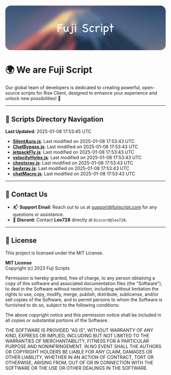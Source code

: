![Banner](.github/b.webp)

# 🌍 **We are Fuji Script**

Our global team of developers is dedicated to creating powerful, open-source scripts for Rise Client, designed to enhance your experience and unlock new possibilities! 🌟

---
<!-- SCRIPTS_NAVIGATION_START -->
## 📂 **Scripts Directory Navigation**

**Last Updated**: 2025-01-08 17:53:45 UTC

- **[SilentAura.js](scripts/SilentAura.js)**: Last modified on 2025-01-08 17:53:43 UTC
- **[ChatBypass.js](scripts/ChatBypass.js)**: Last modified on 2025-01-08 17:53:43 UTC
- **[jetpackFly.js](scripts/jetpackFly.js)**: Last modified on 2025-01-08 17:53:43 UTC
- **[velocityHylex.js](scripts/velocityHylex.js)**: Last modified on 2025-01-08 17:53:43 UTC
- **[chestxray.js](scripts/chestxray.js)**: Last modified on 2025-01-08 17:53:43 UTC
- **[bedxray.js](scripts/bedxray.js)**: Last modified on 2025-01-08 17:53:43 UTC
- **[chatMacro.js](scripts/chatMacro.js)**: Last modified on 2025-01-08 17:53:43 UTC

<!-- SCRIPTS_NAVIGATION_END -->

---

## 💬 **Contact Us**  
- 📬 **Support Email**: Reach out to us at [support@fujiscript.com](mailto:support@fujiscript.com) for any questions or assistance.  
- 💬 **Discord**: Contact **Leo728** directly at `Discord@leo728`.

---

## 📜 **License**

This project is licensed under the MIT License.  

**MIT License**  
Copyright (c) 2023 Fuji Scripts  

Permission is hereby granted, free of charge, to any person obtaining a copy of this software and associated documentation files (the "Software"), to deal in the Software without restriction, including without limitation the rights to use, copy, modify, merge, publish, distribute, sublicense, and/or sell copies of the Software, and to permit persons to whom the Software is furnished to do so, subject to the following conditions:  

The above copyright notice and this permission notice shall be included in all copies or substantial portions of the Software.  

THE SOFTWARE IS PROVIDED "AS IS", WITHOUT WARRANTY OF ANY KIND, EXPRESS OR IMPLIED, INCLUDING BUT NOT LIMITED TO THE WARRANTIES OF MERCHANTABILITY, FITNESS FOR A PARTICULAR PURPOSE AND NONINFRINGEMENT. IN NO EVENT SHALL THE AUTHORS OR COPYRIGHT HOLDERS BE LIABLE FOR ANY CLAIM, DAMAGES OR OTHER LIABILITY, WHETHER IN AN ACTION OF CONTRACT, TORT OR OTHERWISE, ARISING FROM, OUT OF OR IN CONNECTION WITH THE SOFTWARE OR THE USE OR OTHER DEALINGS IN THE SOFTWARE.  
